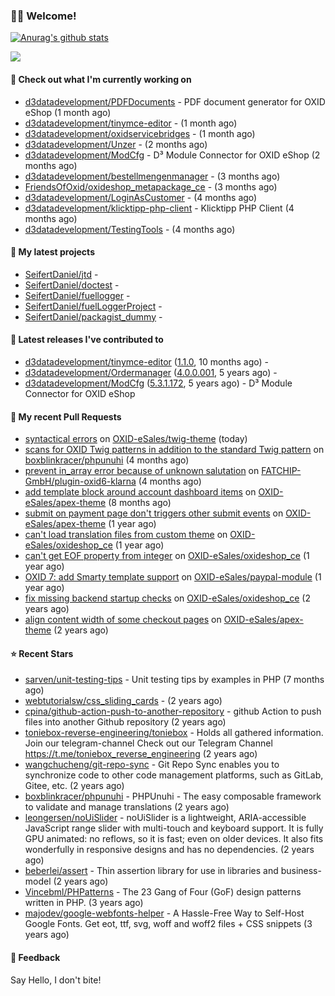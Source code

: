 ### 🙋🏻 Welcome!

[![Anurag's github stats](https://github-readme-stats.vercel.app/api?username=seifertdaniel&show_icons=true&count_private=true)](https://github.com/anuraghazra/github-readme-stats)

![](https://github-profile-summary-cards.vercel.app/api/cards/profile-details?username=SeifertDaniel&theme=vue)

#### 👷 Check out what I'm currently working on

- [d3datadevelopment/PDFDocuments](https://github.com/d3datadevelopment/PDFDocuments) - PDF document generator for OXID eShop (1 month ago)
- [d3datadevelopment/tinymce-editor](https://github.com/d3datadevelopment/tinymce-editor) -  (1 month ago)
- [d3datadevelopment/oxidservicebridges](https://github.com/d3datadevelopment/oxidservicebridges) -  (1 month ago)
- [d3datadevelopment/Unzer](https://github.com/d3datadevelopment/Unzer) -  (2 months ago)
- [d3datadevelopment/ModCfg](https://github.com/d3datadevelopment/ModCfg) - D³ Module Connector for OXID eShop (2 months ago)
- [d3datadevelopment/bestellmengenmanager](https://github.com/d3datadevelopment/bestellmengenmanager) -  (3 months ago)
- [FriendsOfOxid/oxideshop_metapackage_ce](https://github.com/FriendsOfOxid/oxideshop_metapackage_ce) -  (3 months ago)
- [d3datadevelopment/LoginAsCustomer](https://github.com/d3datadevelopment/LoginAsCustomer) -  (4 months ago)
- [d3datadevelopment/klicktipp-php-client](https://github.com/d3datadevelopment/klicktipp-php-client) - Klicktipp PHP Client (4 months ago)
- [d3datadevelopment/TestingTools](https://github.com/d3datadevelopment/TestingTools) -  (4 months ago)

#### 🌱 My latest projects

- [SeifertDaniel/jtd](https://github.com/SeifertDaniel/jtd) - 
- [SeifertDaniel/doctest](https://github.com/SeifertDaniel/doctest) - 
- [SeifertDaniel/fuellogger](https://github.com/SeifertDaniel/fuellogger) - 
- [SeifertDaniel/fuelLoggerProject](https://github.com/SeifertDaniel/fuelLoggerProject) - 
- [SeifertDaniel/packagist_dummy](https://github.com/SeifertDaniel/packagist_dummy) - 

#### 🔭 Latest releases I've contributed to

- [d3datadevelopment/tinymce-editor](https://github.com/d3datadevelopment/tinymce-editor) ([1.1.0](https://github.com/d3datadevelopment/tinymce-editor/releases/tag/1.1.0), 10 months ago) - 
- [d3datadevelopment/Ordermanager](https://github.com/d3datadevelopment/Ordermanager) ([4.0.0.001](https://github.com/d3datadevelopment/Ordermanager/releases/tag/4.0.0.001), 5 years ago) - 
- [d3datadevelopment/ModCfg](https://github.com/d3datadevelopment/ModCfg) ([5.3.1.172](https://github.com/d3datadevelopment/ModCfg/releases/tag/5.3.1.172), 5 years ago) - D³ Module Connector for OXID eShop

#### 🔨 My recent Pull Requests

- [syntactical errors](https://github.com/OXID-eSales/twig-theme/pull/15) on [OXID-eSales/twig-theme](https://github.com/OXID-eSales/twig-theme) (today)
- [scans for OXID Twig patterns in addition to the standard Twig pattern](https://github.com/boxblinkracer/phpunuhi/pull/69) on [boxblinkracer/phpunuhi](https://github.com/boxblinkracer/phpunuhi) (4 months ago)
- [prevent in_array error because of unknown salutation](https://github.com/FATCHIP-GmbH/plugin-oxid6-klarna/pull/75) on [FATCHIP-GmbH/plugin-oxid6-klarna](https://github.com/FATCHIP-GmbH/plugin-oxid6-klarna) (4 months ago)
- [add template block around account dashboard items](https://github.com/OXID-eSales/apex-theme/pull/66) on [OXID-eSales/apex-theme](https://github.com/OXID-eSales/apex-theme) (8 months ago)
- [submit on payment page don&#39;t triggers other submit events](https://github.com/OXID-eSales/apex-theme/pull/64) on [OXID-eSales/apex-theme](https://github.com/OXID-eSales/apex-theme) (1 year ago)
- [can&#39;t load translation files from custom theme](https://github.com/OXID-eSales/oxideshop_ce/pull/963) on [OXID-eSales/oxideshop_ce](https://github.com/OXID-eSales/oxideshop_ce) (1 year ago)
- [can&#39;t get EOF property from integer](https://github.com/OXID-eSales/oxideshop_ce/pull/962) on [OXID-eSales/oxideshop_ce](https://github.com/OXID-eSales/oxideshop_ce) (1 year ago)
- [OXID 7: add Smarty template support](https://github.com/OXID-eSales/paypal-module/pull/278) on [OXID-eSales/paypal-module](https://github.com/OXID-eSales/paypal-module) (1 year ago)
- [fix missing backend startup checks](https://github.com/OXID-eSales/oxideshop_ce/pull/927) on [OXID-eSales/oxideshop_ce](https://github.com/OXID-eSales/oxideshop_ce) (2 years ago)
- [align content width of some checkout pages](https://github.com/OXID-eSales/apex-theme/pull/47) on [OXID-eSales/apex-theme](https://github.com/OXID-eSales/apex-theme) (2 years ago)

#### ⭐ Recent Stars

- [sarven/unit-testing-tips](https://github.com/sarven/unit-testing-tips) - Unit testing tips by examples in PHP (7 months ago)
- [webtutorialsw/css_sliding_cards](https://github.com/webtutorialsw/css_sliding_cards) -  (2 years ago)
- [cpina/github-action-push-to-another-repository](https://github.com/cpina/github-action-push-to-another-repository) - github Action to push files into another Github repository (2 years ago)
- [toniebox-reverse-engineering/toniebox](https://github.com/toniebox-reverse-engineering/toniebox) - Holds all gathered information. Join our telegram-channel Check out our Telegram Channel https://t.me/toniebox_reverse_engineering (2 years ago)
- [wangchucheng/git-repo-sync](https://github.com/wangchucheng/git-repo-sync) - Git Repo Sync enables you to synchronize code to other code management platforms, such as GitLab, Gitee, etc. (2 years ago)
- [boxblinkracer/phpunuhi](https://github.com/boxblinkracer/phpunuhi) - PHPUnuhi - The easy composable framework to validate and manage translations (2 years ago)
- [leongersen/noUiSlider](https://github.com/leongersen/noUiSlider) - noUiSlider is a lightweight, ARIA-accessible JavaScript range slider with multi-touch and keyboard support. It is fully GPU animated: no reflows, so it is fast; even on older devices. It also fits wonderfully in responsive designs and has no dependencies. (2 years ago)
- [beberlei/assert](https://github.com/beberlei/assert) - Thin assertion library for use in libraries and business-model (2 years ago)
- [Vincebml/PHPatterns](https://github.com/Vincebml/PHPatterns) - The 23 Gang of Four (GoF) design patterns written in PHP. (3 years ago)
- [majodev/google-webfonts-helper](https://github.com/majodev/google-webfonts-helper) - A Hassle-Free Way to Self-Host Google Fonts. Get eot, ttf, svg, woff and woff2 files &#43; CSS snippets (3 years ago)

#### 💬 Feedback

Say Hello, I don't bite!
